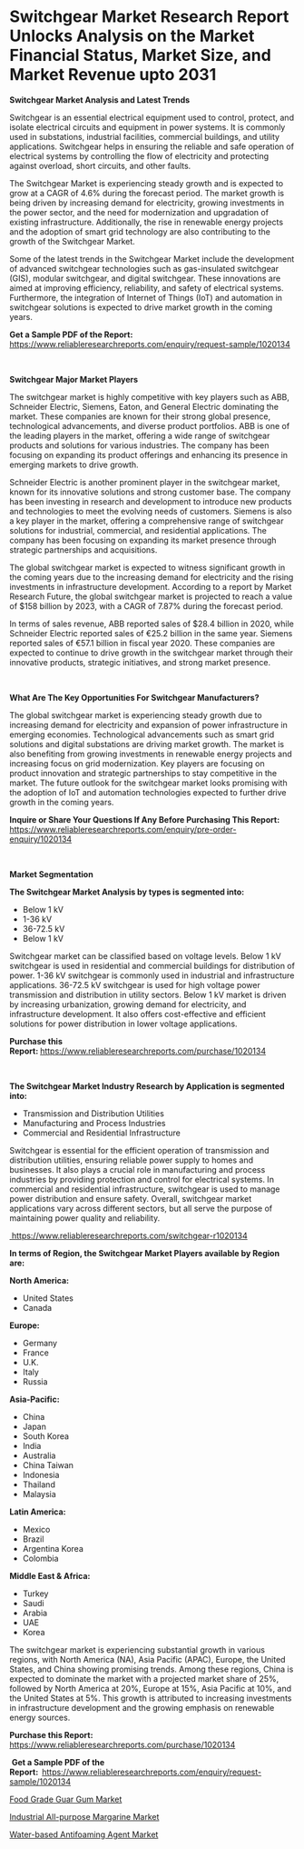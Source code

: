 <p><h1>Switchgear Market Research Report Unlocks Analysis on the Market Financial Status, Market Size, and Market Revenue upto 2031</h1></p><p><strong>Switchgear Market Analysis and Latest Trends</strong></p>
<p><p>Switchgear is an essential electrical equipment used to control, protect, and isolate electrical circuits and equipment in power systems. It is commonly used in substations, industrial facilities, commercial buildings, and utility applications. Switchgear helps in ensuring the reliable and safe operation of electrical systems by controlling the flow of electricity and protecting against overload, short circuits, and other faults.</p><p>The Switchgear Market is experiencing steady growth and is expected to grow at a CAGR of 4.6% during the forecast period. The market growth is being driven by increasing demand for electricity, growing investments in the power sector, and the need for modernization and upgradation of existing infrastructure. Additionally, the rise in renewable energy projects and the adoption of smart grid technology are also contributing to the growth of the Switchgear Market.</p><p>Some of the latest trends in the Switchgear Market include the development of advanced switchgear technologies such as gas-insulated switchgear (GIS), modular switchgear, and digital switchgear. These innovations are aimed at improving efficiency, reliability, and safety of electrical systems. Furthermore, the integration of Internet of Things (IoT) and automation in switchgear solutions is expected to drive market growth in the coming years.</p></p>
<p><strong>Get a Sample PDF of the Report:&nbsp;</strong> <a href="https://www.reliableresearchreports.com/enquiry/request-sample/1020134">https://www.reliableresearchreports.com/enquiry/request-sample/1020134</a></p>
<p>&nbsp;</p>
<p><strong>Switchgear Major Market Players</strong></p>
<p><p>The switchgear market is highly competitive with key players such as ABB, Schneider Electric, Siemens, Eaton, and General Electric dominating the market. These companies are known for their strong global presence, technological advancements, and diverse product portfolios. ABB is one of the leading players in the market, offering a wide range of switchgear products and solutions for various industries. The company has been focusing on expanding its product offerings and enhancing its presence in emerging markets to drive growth.</p><p>Schneider Electric is another prominent player in the switchgear market, known for its innovative solutions and strong customer base. The company has been investing in research and development to introduce new products and technologies to meet the evolving needs of customers. Siemens is also a key player in the market, offering a comprehensive range of switchgear solutions for industrial, commercial, and residential applications. The company has been focusing on expanding its market presence through strategic partnerships and acquisitions.</p><p>The global switchgear market is expected to witness significant growth in the coming years due to the increasing demand for electricity and the rising investments in infrastructure development. According to a report by Market Research Future, the global switchgear market is projected to reach a value of $158 billion by 2023, with a CAGR of 7.87% during the forecast period.</p><p>In terms of sales revenue, ABB reported sales of $28.4 billion in 2020, while Schneider Electric reported sales of €25.2 billion in the same year. Siemens reported sales of €57.1 billion in fiscal year 2020. These companies are expected to continue to drive growth in the switchgear market through their innovative products, strategic initiatives, and strong market presence.</p></p>
<p>&nbsp;</p>
<p><strong>What Are The Key Opportunities For Switchgear Manufacturers?</strong></p>
<p><p>The global switchgear market is experiencing steady growth due to increasing demand for electricity and expansion of power infrastructure in emerging economies. Technological advancements such as smart grid solutions and digital substations are driving market growth. The market is also benefiting from growing investments in renewable energy projects and increasing focus on grid modernization. Key players are focusing on product innovation and strategic partnerships to stay competitive in the market. The future outlook for the switchgear market looks promising with the adoption of IoT and automation technologies expected to further drive growth in the coming years.</p></p>
<p><strong>Inquire or Share Your Questions If Any Before Purchasing This Report:</strong> <a href="https://www.reliableresearchreports.com/enquiry/pre-order-enquiry/1020134">https://www.reliableresearchreports.com/enquiry/pre-order-enquiry/1020134</a></p>
<p>&nbsp;</p>
<p><strong>Market Segmentation</strong></p>
<p><strong>The Switchgear Market Analysis by types is segmented into:</strong></p>
<p><ul><li>Below 1 kV</li><li>1-36 kV</li><li>36-72.5 kV</li><li>Below 1 kV</li></ul></p>
<p><p>Switchgear market can be classified based on voltage levels. Below 1 kV switchgear is used in residential and commercial buildings for distribution of power. 1-36 kV switchgear is commonly used in industrial and infrastructure applications. 36-72.5 kV switchgear is used for high voltage power transmission and distribution in utility sectors. Below 1 kV market is driven by increasing urbanization, growing demand for electricity, and infrastructure development. It also offers cost-effective and efficient solutions for power distribution in lower voltage applications.</p></p>
<p><strong>Purchase this Report:&nbsp;</strong><a href="https://www.reliableresearchreports.com/purchase/1020134">https://www.reliableresearchreports.com/purchase/1020134</a></p>
<p>&nbsp;</p>
<p><strong>The Switchgear Market Industry Research by Application is segmented into:</strong></p>
<p><ul><li>Transmission and Distribution Utilities</li><li>Manufacturing and Process Industries</li><li>Commercial and Residential Infrastructure</li></ul></p>
<p><p>Switchgear is essential for the efficient operation of transmission and distribution utilities, ensuring reliable power supply to homes and businesses. It also plays a crucial role in manufacturing and process industries by providing protection and control for electrical systems. In commercial and residential infrastructure, switchgear is used to manage power distribution and ensure safety. Overall, switchgear market applications vary across different sectors, but all serve the purpose of maintaining power quality and reliability.</p></p>
<p><a href="https://www.reliableresearchreports.com/switchgear-r1020134">&nbsp;https://www.reliableresearchreports.com/switchgear-r1020134</a></p>
<p><strong>In terms of Region, the Switchgear Market Players available by Region are:</strong></p>
<p>
    <p> <strong> North America: </strong>
        <ul>
            <li>United States</li>
            <li>Canada</li>
        </ul>
        </p> 
    <p> <strong> Europe: </strong>
        <ul>
            <li>Germany</li>
            <li>France</li>
            <li>U.K.</li>
            <li>Italy</li>
            <li>Russia</li>
        </ul>
        </p> 
    <p> <strong> Asia-Pacific: </strong>
        <ul>
            <li>China</li>
            <li>Japan</li>
            <li>South Korea</li>
            <li>India</li>
            <li>Australia</li>
            <li>China Taiwan</li>
            <li>Indonesia</li>
            <li>Thailand</li>
            <li>Malaysia</li>
        </ul>
        </p> 
    <p> <strong> Latin America: </strong>
        <ul>
            <li>Mexico</li>
            <li>Brazil</li>
            <li>Argentina Korea</li>
            <li>Colombia</li>
        </ul>
        </p> 
    <p> <strong> Middle East & Africa: </strong>
        <ul>
            <li>Turkey</li>
            <li>Saudi</li>
            <li>Arabia</li>
            <li>UAE</li>
            <li>Korea</li>
        </ul>
    </p>
    </p>
<p><p>The switchgear market is experiencing substantial growth in various regions, with North America (NA), Asia Pacific (APAC), Europe, the United States, and China showing promising trends. Among these regions, China is expected to dominate the market with a projected market share of 25%, followed by North America at 20%, Europe at 15%, Asia Pacific at 10%, and the United States at 5%. This growth is attributed to increasing investments in infrastructure development and the growing emphasis on renewable energy sources.</p></p>
<p><strong>Purchase this Report: </strong><a href="https://www.reliableresearchreports.com/purchase/1020134">https://www.reliableresearchreports.com/purchase/1020134</a></p>
<p>&nbsp;<strong>Get a Sample PDF of the Report:&nbsp;&nbsp;</strong><a href="https://www.reliableresearchreports.com/enquiry/request-sample/1020134">https://www.reliableresearchreports.com/enquiry/request-sample/1020134</a></p>
<p><strong></strong></p>
<p><p><a href="https://www.linkedin.com/pulse/food-grade-guar-gum-market-size-evaluating-its-trends-growth-wedrf">Food Grade Guar Gum Market</a></p><p><a href="https://www.linkedin.com/pulse/industrial-all-purpose-margarine-market-challenges-opportunities-ljjef">Industrial All-purpose Margarine Market</a></p><p><a href="https://www.linkedin.com/pulse/water-based-antifoaming-agent-market-size-reflecting-forecast-luqrf">Water-based Antifoaming Agent Market</a></p></p>